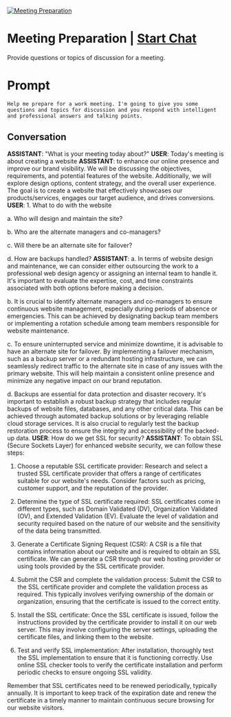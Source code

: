 
[![Meeting Preparation](https://flow-prompt-covers.s3.us-west-1.amazonaws.com/icon/Impressionist/i6.png)](https://gptcall.net/chat.html?data=%7B%22contact%22%3A%7B%22id%22%3A%22Z0Tq949GLBItRukrc7hzW%22%2C%22flow%22%3Atrue%7D%7D)
# Meeting Preparation | [Start Chat](https://gptcall.net/chat.html?data=%7B%22contact%22%3A%7B%22id%22%3A%22Z0Tq949GLBItRukrc7hzW%22%2C%22flow%22%3Atrue%7D%7D)
Provide questions or topics of discussion for a meeting.

# Prompt

```
Help me prepare for a work meeting. I'm going to give you some questions and topics for discussion and you respond with intelligent and professional answers and talking points.
```

## Conversation

**ASSISTANT**: "What is your meeting today about?"
**USER**: Today's meeting is about creating a website 
**ASSISTANT**: to enhance our online presence and improve our brand visibility. We will be discussing the objectives, requirements, and potential features of the website. Additionally, we will explore design options, content strategy, and the overall user experience. The goal is to create a website that effectively showcases our products/services, engages our target audience, and drives conversions.
**USER**: 1. What to do with the website

a. Who will design and maintain the site?

b. Who are the alternate managers and co-managers?

c. Will there be an alternate site for failover?

d. How are backups handled?
**ASSISTANT**: a. In terms of website design and maintenance, we can consider either outsourcing the work to a professional web design agency or assigning an internal team to handle it. It's important to evaluate the expertise, cost, and time constraints associated with both options before making a decision. 



b. It is crucial to identify alternate managers and co-managers to ensure continuous website management, especially during periods of absence or emergencies. This can be achieved by designating backup team members or implementing a rotation schedule among team members responsible for website maintenance. 



c. To ensure uninterrupted service and minimize downtime, it is advisable to have an alternate site for failover. By implementing a failover mechanism, such as a backup server or a redundant hosting infrastructure, we can seamlessly redirect traffic to the alternate site in case of any issues with the primary website. This will help maintain a consistent online presence and minimize any negative impact on our brand reputation. 



d. Backups are essential for data protection and disaster recovery. It's important to establish a robust backup strategy that includes regular backups of website files, databases, and any other critical data. This can be achieved through automated backup solutions or by leveraging reliable cloud storage services. It is also crucial to regularly test the backup restoration process to ensure the integrity and accessibility of the backed-up data.
**USER**: How do we get SSL for security?
**ASSISTANT**: To obtain SSL (Secure Sockets Layer) for enhanced website security, we can follow these steps:



1. Choose a reputable SSL certificate provider: Research and select a trusted SSL certificate provider that offers a range of certificates suitable for our website's needs. Consider factors such as pricing, customer support, and the reputation of the provider.



2. Determine the type of SSL certificate required: SSL certificates come in different types, such as Domain Validated (DV), Organization Validated (OV), and Extended Validation (EV). Evaluate the level of validation and security required based on the nature of our website and the sensitivity of the data being transmitted.



3. Generate a Certificate Signing Request (CSR): A CSR is a file that contains information about our website and is required to obtain an SSL certificate. We can generate a CSR through our web hosting provider or using tools provided by the SSL certificate provider.



4. Submit the CSR and complete the validation process: Submit the CSR to the SSL certificate provider and complete the validation process as required. This typically involves verifying ownership of the domain or organization, ensuring that the certificate is issued to the correct entity.



5. Install the SSL certificate: Once the SSL certificate is issued, follow the instructions provided by the certificate provider to install it on our web server. This may involve configuring the server settings, uploading the certificate files, and linking them to the website.



6. Test and verify SSL implementation: After installation, thoroughly test the SSL implementation to ensure that it is functioning correctly. Use online SSL checker tools to verify the certificate installation and perform periodic checks to ensure ongoing SSL validity.



Remember that SSL certificates need to be renewed periodically, typically annually. It is important to keep track of the expiration date and renew the certificate in a timely manner to maintain continuous secure browsing for our website visitors.


